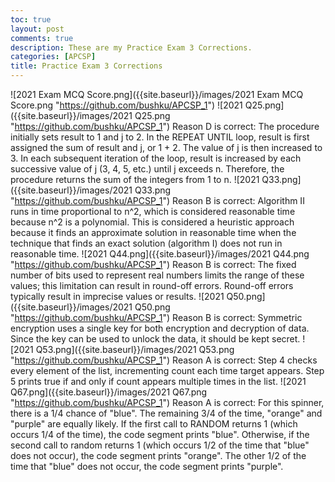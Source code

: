 ```yaml
---
toc: true
layout: post
comments: true
description: These are my Practice Exam 3 Corrections.
categories: [APCSP]
title: Practice Exam 3 Corrections
---
```


![2021 Exam MCQ Score.png]({{site.baseurl}}/images/2021 Exam MCQ Score.png "https://github.com/bushku/APCSP_1")
![2021 Q25.png]({{site.baseurl}}/images/2021 Q25.png "https://github.com/bushku/APCSP_1")
Reason D is correct: The procedure initially sets result to 1 and j to 2. In the REPEAT UNTIL loop, result is first assigned the sum of result and j, or 1 + 2. The value of j is then increased to 3. In each subsequent iteration of the loop, result is increased by each successive value of j (3, 4, 5, etc.) until j exceeds n. Therefore, the procedure returns the sum of the integers from 1 to n.
![2021 Q33.png]({{site.baseurl}}/images/2021 Q33.png "https://github.com/bushku/APCSP_1")
Reason B is correct: Algorithm II runs in time proportional to n^2, which is considered reasonable time because n^2 is a polynomial. This is considered a heuristic approach because it finds an approximate solution in reasonable time when the technique that finds an exact solution (algorithm I) does not run in reasonable time.
![2021 Q44.png]({{site.baseurl}}/images/2021 Q44.png "https://github.com/bushku/APCSP_1")
Reason B is correct: The fixed number of bits used to represent real numbers limits the range of these values; this limitation can result in round-off errors. Round-off errors typically result in imprecise values or results.
![2021 Q50.png]({{site.baseurl}}/images/2021 Q50.png "https://github.com/bushku/APCSP_1")
Reason B is correct: Symmetric encryption uses a single key for both encryption and decryption of data. Since the key can be used to unlock the data, it should be kept secret.
![2021 Q53.png]({{site.baseurl}}/images/2021 Q53.png "https://github.com/bushku/APCSP_1")
Reason A is correct: Step 4 checks every element of the list, incrementing count each time target appears. Step 5 prints true if and only if count appears multiple times in the list.
![2021 Q67.png]({{site.baseurl}}/images/2021 Q67.png "https://github.com/bushku/APCSP_1")
Reason A is correct: For this spinner, there is a 1/4 chance of "blue". The remaining 3/4 of the time, "orange" and "purple" are equally likely. If the first call to RANDOM returns 1 (which occurs 1/4 of the time), the code segment prints "blue". Otherwise, if the second call to random returns 1 (which occurs 1/2 of the time that "blue" does not occur), the code segment prints "orange". The other 1/2 of the time that "blue" does not occur, the code segment prints "purple".